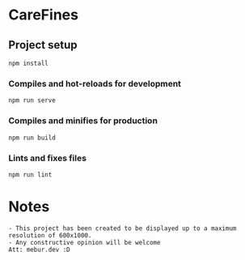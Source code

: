 # CareFines

## Project setup
```
npm install
```

### Compiles and hot-reloads for development
```
npm run serve
```

### Compiles and minifies for production
```
npm run build
```

### Lints and fixes files
```
npm run lint
```

# Notes
```
- This project has been created to be displayed up to a maximum resolution of 600x1000.
- Any constructive opinion will be welcome
Att: mebur.dev :D
```
